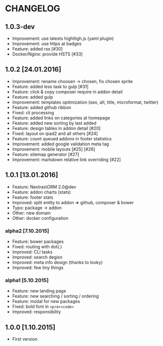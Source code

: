 # CHANGELOG

## 1.0.3-dev

- Improvement: use latests hightligh.js (yaml plugin)
- Improvement: use https at badges
- Feature: added rss [#30]
- Docker/Nginx: provide HSTS [#33]

## 1.0.2 [24.01.2016]

- Improvement: rename choosen -> chosen, fix chosen sprite
- Feature: added less task to gulp [#31]
- Feature: click & copy composer require in addon detail
- Feature: added gulp
- Improvement: templates optimization (seo, alt, title, microformat, twitter)
- Feature: added github ribbon
- Fixed: cli processing
- Feature: added links on categories at homepage
- Feature: added new sorting by last added
- Feature: design tables in addon detail [#20]
- Fixed: layout on ipad2 and all others [#24]
- Feature: count queued addons in footer statistics
- Improvement: added google validation meta tag
- Improvement: mobile layouts [#25] [#26]
- Feature: sitemap generator [#27]
- Improvement: markdown relative link overriding [#22]

## 1.0.1 [13.01.2016]

- Feature: Nextras\ORM 2.0@dev
- Feature: addon charts (stats)
- Feature: footer stats
- Improved: split entity to addon => github, composer & bower
- Typo: package -> addon
- Other: new domain
- Other: docker configuration

### alpha2 [7.10.2015]
- Feature: bower packages
- Fixed: routing with dot(.)
- Improved: CLI tasks
- Improved: search degisn
- Improved: meta info design (thanks to looky)
- Improved: few tiny things

### alpha1 [5.10.2015]
- Feature: new landing page
- Feature: new searching / sorting / ordering
- Feature: modal for new packages
- Fixed: bold font in `<pre><code>`
- Improved: responsibility

## 1.0.0 [1.10.2015]
- First version
